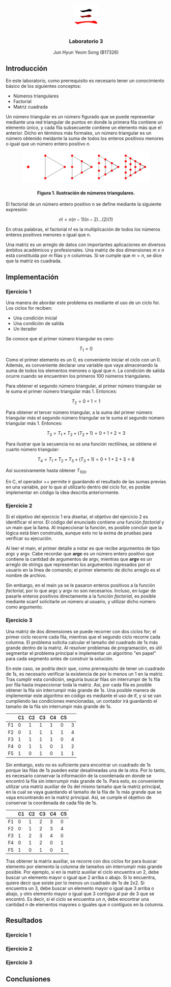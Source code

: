 <div align="center">
  <a href="https://github.com/junyeom/IE-0117">
    <img src="images/three.png" alt="Programación" width="80" height="80">
  </a>

  <h3 align="center">Laboratorio 3</h3>

  <p align="center">
    Jun Hyun Yeom Song (B17326)
  </p>
</div>

## Introducción

En este laboratorio, como prerrequisito es necesario tener un conocimiento básico de los siguientes conceptos:

* Números triangulares
* Factorial
* Matriz cuadrada

Un número triangular es un número figurado que se puede representar mediante una red triangular de puntos en donde la primera fila contiene un elemento único, y cada fila subsecuente contiene un elemento más que el anterior. Dicho en términos más formales, un número triangular es un número obtenido meidante la suma de todos los enteros positivos menores o igual que un número entero positivo *n*.

<div align="center">
  <img src="images/TriangularNumber.png" width="400" height="100">
  <h4 align="center">Figura 1. Ilustración de números triangulares.</h4>
</div>

El factorial de un número entero positivo n se define mediante la siguiente expresión:

$$n!=n(n-1)(n-2)...(2)(1)$$

En otras palabras, el factorial n! es la multiplicación de todos los números enteros positivos menores o igual que n.

Una matriz es un arreglo de datos con importantes aplicaciones en diversos ámbitos académicos y profesionales. Una matriz de dos dimensiones *m x n* está constituida por *m* filas y *n* columnas. Si se cumple que $m=n$, se dice que la matriz es cuadrada.

## Implementación

### Ejercicio 1

Una manera de abordar este problema es mediante el uso de un ciclo for. Los ciclos for reciben:

* Una condición inicial
* Una condición de salida
* Un iterador

Se conoce que el primer número triangular es cero:

$$T_{1}=0$$

Como el primer elemento es un 0, es conveniente iniciar el ciclo con un 0. Además, es conveniente declarar una variable que vaya almacenando la suma de todos los elementos menores o igual que n. La condición de salida ocurre cuando se encuentren los primeros 100 números triangulares.

Para obtener el segundo número triangular, al primer número triangular se le suma el primer número triangular más 1. Entonces:

$$T_{2}=0+1=1$$

Para obtener el tercer número triangular, a la suma del primer número triangular más el segundo número triangular se le suma el segundo número triangular más 1. Entonces:

$$T_{3}=T_{1}+T_{2}+(T_{2}+1)=0+1+2=3$$

Para ilustrar que la secuencia no es una función rectilínea, se obtiene el cuarto número triangular:

$$T_{4}=T_{1}+T_{2}+T_{3}+(T_{3}+1)=0+1+2+3=6$$

Así sucesivamente hasta obtener $T_{100}$.

En C, el operador ++ permite ir guardando el resultado de las sumas previas en una variable, por lo que al utilizarlo dentro del ciclo for, es posible implementar en código la idea descrita anteriormente.

### Ejercicio 2

Si el objetivo del ejercicio 1 era diseñar, el objetivo del ejercicio 2 es identificar el error. El código del enunciado contiene una función *factorial* y un main que la llama. Al inspeccionar la función, es posible concluir que la lógica está bien construida, aunque esto no la exima de pruebas para verificar su ejecución.

Al leer el main, el primer detalle a notar es que recibe argumentos de tipo argc y argv. Cabe recordar que **argc** es un número entero positivo que contiene la cantidad de argumentos de argv, mientras que **argv** es un arreglo de strings que representan los argumentos ingresados por el usuario en la línea de comando; el primer elemento de dicho arreglo es el nombre de archivo.

Sin embargo, en el main ya se le pasaron enteros positivos a la función *factorial*, por lo que argc y argv no son necesarios. Incluso, en lugar de pasarle enteros positivos directamente a la función *factorial*, es posible mediante scanf solicitarle un número al usuario, y utilizar dicho número como argumento.

### Ejercicio 3

Una matriz de dos dimensiones se puede recorrer con dos ciclos for; el primer ciclo recorre cada fila, mientras que el segundo ciclo recorre cada columna. El problema solicita calcular el tamaño del cuadrado de 1s más grande dentro de la matriz. Al resolver problemas de programación, es útil segmentar el problema principal e implementar un algoritmo "en papel" para cada segmento antes de construir la solución. 

En este caso, se podría decir que, como prerrequisito de tener un cuadrado de 1s, es necesario verificar la existencia de por lo menos un 1 en la matriz. Tras cumplir esta condición, seguiría buscar filas sin interrumpir de 1s fila por fila hasta inspeccionar toda la matriz. Así, por cada fila es posible obtener la fila sin interrumpir más grande de 1s. Una posible manera de implementar este algoritmo en código es mediante el uso de if, y si se van cumpliendo las condiciones mencionadas, un contador irá guardando el tamaño de la fila sin interrumpir más grande de 1s.

||C1|C2|C3|C4|C5||
|---|---|---|---|---|---|---|
|F1|0|1|1|1|0|3|
|F2|0|1|1|1|1|4|
|F3|1|1|1|1|0|4|
|F4|0|1|1|0|1|2|
|F5|1|0|1|0|1|1|

Sin embargo, esto no es suficiente para encontrar un cuadrado de 1s porque las filas de 1s pueden estar desalineadas una de la otra. Por lo tanto, es necesario conservar la información de la coordenada en donde se encontró la fila sin interrumpir más grande de 1s. Para esto, es conveniente utilizar una matriz auxiliar de 0s del mismo tamaño que la matriz principal, en la cual se vaya guardando el tamaño de la fila de 1s más grande que se vaya encontrando en la matriz principal. Así, se cumple el objetivo de conservar la coordenada de cada fila de 1s.

||C1|C2|C3|C4|C5|
|---|---|---|---|---|---|
|F1|0|1|2|3|0|
|F2|0|1|2|3|4|
|F3|1|2|3|4|0|
|F4|0|1|2|0|1|
|F5|1|0|1|0|1|

Tras obtener la matrix auxiliar, se recorre con dos ciclos for para buscar elemento por elemento la columna de tamaños sin interrumpir más grande posible. Por ejemplo, si en la matriz auxiliar el ciclo encuentra un 2, debe buscar un elemento mayor o igual que 2 arriba o abajo. Si lo encuentra, quiere decir que existe por lo menos un cuadrado de 1s de 2x2. Si encuentra un 3, debe buscar un elemento mayor o igual que 3 arriba o abajo, y otro elemento mayor o igual que 3 contiguo al par de 3 que se encontró. Es decir, si el ciclo se encuentra un *n*, debe encontrar una cantidad *n* de elementos mayores o iguales que *n* contiguos en la columna.

## Resultados

### Ejercicio 1



### Ejercicio 2



### Ejercicio 3



## Conclusiones

